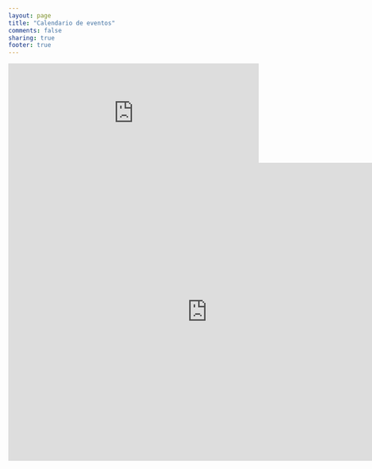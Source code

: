 ```yaml
---
layout: page
title: "Calendario de eventos"
comments: false
sharing: true
footer: true
---
```


<iframe src="https://www.google.com/calendar/embed?showTitle=0&amp;mode=AGENDA&amp;height=600&amp;wkst=2&amp;bgcolor=%23FFFFFF&amp;src=homim5167nldjtoj8tlbp5qjck%40group.calendar.google.com&amp;color=%232F6309&amp;ctz=Europe%2FMadrid" style=" border-width:0 " width="100%" height="200" frameborder="0" scrolling="no"></iframe>

<iframe src="https://www.google.com/calendar/embed?showTitle=0&amp;height=600&amp;wkst=2&amp;bgcolor=%23FFFFFF&amp;src=homim5167nldjtoj8tlbp5qjck%40group.calendar.google.com&amp;color=%232F6309&amp;ctz=Europe%2FMadrid" style=" border-width:0 " width="800" height="600" frameborder="0" scrolling="no"></iframe>
